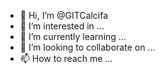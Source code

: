 - 👋 Hi, I’m @GITCalcifa
- 👀 I’m interested in ...
- 🌱 I’m currently learning ...
- 💞️ I’m looking to collaborate on ...
- 📫 How to reach me ...

<!---
GITCalcifa/GITCalcifa is a ✨ special ✨ repository because its `README.md` (this file) appears on your GitHub profile.
You can click the Preview link to take a look at your changes.
--->
